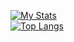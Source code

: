 [![My Stats](https://github-readme-stats.vercel.app/api?username=brokiem&theme=react&show_icons=true&hide_border=true&title_color=2c98ff&icon_color=2c98ff&bg_color=0d1117&hide=prs,issues)](#)<br>
[![Top Langs](https://github-readme-stats.vercel.app/api/top-langs/?username=brokiem&layout=compact&theme=react&show_icons=true&hide_border=true&title_color=2c98ff&icon_color=2c98ff&bg_color=0d1117)](#)
